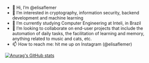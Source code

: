 - 👋 Hi, I’m @elisaflemer
- 👀 I’m interested in cryptography, information security, backend development and machine learning
- 🌱 I’m currently studying Computer Engineering at Inteli, in Brazil
- 💞️ I’m looking to collaborate on end-user projects that include the automation of daily tasks, the facilitation of learning and memory, anything related to music and cats, etc.
- 📫 How to reach me: hit me up on Instagram (@elisaflemer)

[![Anurag's GitHub stats](https://github-readme-stats.vercel.app/api?username=elisaflemer)](https://github.com/anuraghazra/github-readme-stats)
